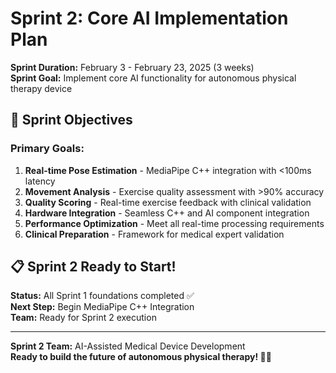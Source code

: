 # Sprint 2: Core AI Implementation Plan

**Sprint Duration:** February 3 - February 23, 2025 (3 weeks)  
**Sprint Goal:** Implement core AI functionality for autonomous physical therapy device

## 🎯 Sprint Objectives

### Primary Goals:
1. **Real-time Pose Estimation** - MediaPipe C++ integration with <100ms latency
2. **Movement Analysis** - Exercise quality assessment with >90% accuracy
3. **Quality Scoring** - Real-time exercise feedback with clinical validation
4. **Hardware Integration** - Seamless C++ and AI component integration
5. **Performance Optimization** - Meet all real-time processing requirements
6. **Clinical Preparation** - Framework for medical expert validation

## 📋 Sprint 2 Ready to Start!

**Status:** All Sprint 1 foundations completed ✅  
**Next Step:** Begin MediaPipe C++ Integration  
**Team:** Ready for Sprint 2 execution  

---

**Sprint 2 Team:** AI-Assisted Medical Device Development  
**Ready to build the future of autonomous physical therapy! 🚀🏥**
